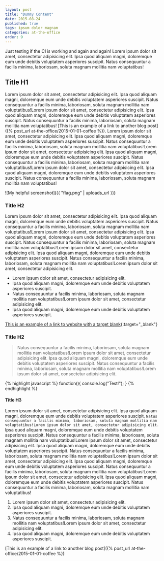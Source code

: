 ```yaml
---
layout: post
title: "Dummy Content"
date: 2015-08-24
published: true
tags: ipsum dolor magnam
categories: at-the-office
order: 9
---
```


Just testing if the CI is working and again and again! Lorem ipsum dolor sit amet, consectetur adipisicing elit. Ipsa quod aliquam magni, doloremque eum unde debitis voluptatem asperiores suscipit. Natus consequuntur a facilis minima, laboriosam, soluta magnam mollitia nam voluptatibus!

<!--more-->

## Title H1

Lorem ipsum dolor sit amet, consectetur adipisicing elit. Ipsa quod aliquam magni, doloremque eum unde debitis voluptatem asperiores suscipit. Natus consequuntur a facilis minima, laboriosam, soluta magnam mollitia nam voluptatibus!Lorem ipsum dolor sit amet, consectetur adipisicing elit. Ipsa quod aliquam magni, doloremque eum unde debitis voluptatem asperiores suscipit. Natus consequuntur a facilis minima, laboriosam, soluta magnam mollitia nam voluptatibus! [This is an example of a link to another blog post]({% post_url at-the-office/2015-01-01-coffee %}). Lorem ipsum dolor sit amet, consectetur adipisicing elit. Ipsa quod aliquam magni, doloremque eum unde debitis voluptatem asperiores suscipit. Natus consequuntur a facilis minima, laboriosam, soluta magnam mollitia nam voluptatibus!Lorem ipsum dolor sit amet, consectetur adipisicing elit. Ipsa quod aliquam magni, doloremque eum unde debitis voluptatem asperiores suscipit. Natus consequuntur a facilis minima, laboriosam, soluta magnam mollitia nam voluptatibus!Lorem ipsum dolor sit amet, consectetur adipisicing elit. Ipsa quod aliquam magni, doloremque eum unde debitis voluptatem asperiores suscipit. Natus consequuntur a facilis minima, laboriosam, soluta magnam mollitia nam voluptatibus!

![My helpful screenshot]({{ "flag.png" | uploads_url }})

### Title H2

Lorem ipsum dolor sit amet, consectetur adipisicing elit. Ipsa quod aliquam magni, doloremque eum unde debitis voluptatem asperiores suscipit. Natus consequuntur a facilis minima, laboriosam, soluta magnam mollitia nam voluptatibus!Lorem ipsum dolor sit amet, consectetur adipisicing elit. Ipsa quod aliquam magni, doloremque eum unde debitis voluptatem asperiores suscipit. Natus consequuntur a facilis minima, laboriosam, soluta magnam mollitia nam voluptatibus!Lorem ipsum dolor sit amet, consectetur adipisicing elit. Ipsa quod aliquam magni, doloremque eum unde debitis voluptatem asperiores suscipit. Natus consequuntur a facilis minima, laboriosam, soluta magnam mollitia nam voluptatibus!Lorem ipsum dolor sit amet, consectetur adipisicing elit.

* Lorem ipsum dolor sit amet, consectetur adipisicing elit.
* Ipsa quod aliquam magni, doloremque eum unde debitis voluptatem asperiores suscipit.
* Natus consequuntur a facilis minima, laboriosam, soluta magnam mollitia nam voluptatibus!Lorem ipsum dolor sit amet, consectetur adipisicing elit.
* Ipsa quod aliquam magni, doloremque eum unde debitis voluptatem asperiores suscipit.

[This is an example of a link to website with a target blank](http://google.com){:target="_blank"}

### Title H2

> Natus consequuntur a facilis minima, laboriosam, soluta magnam mollitia nam voluptatibus!Lorem ipsum dolor sit amet, consectetur adipisicing elit. Ipsa quod aliquam magni, doloremque eum unde debitis voluptatem asperiores suscipit. Natus consequuntur a facilis minima, laboriosam, soluta magnam mollitia nam voluptatibus!Lorem ipsum dolor sit amet, consectetur adipisicing elit.

{% highlight javascript %}
function(){
  console.log("Test!");
}
{% endhighlight %}

#### Title H3

Lorem ipsum dolor sit amet, consectetur adipisicing elit. Ipsa quod aliquam magni, doloremque eum unde debitis voluptatem asperiores suscipit. `Natus consequuntur a facilis minima, laboriosam, soluta magnam mollitia nam voluptatibus!Lorem ipsum dolor sit amet, consectetur adipisicing elit.` Ipsa quod aliquam magni, doloremque eum unde debitis voluptatem asperiores suscipit. Natus consequuntur a facilis minima, laboriosam, soluta magnam mollitia nam voluptatibus!Lorem ipsum dolor sit amet, consectetur adipisicing elit. Ipsa quod aliquam magni, doloremque eum unde debitis voluptatem asperiores suscipit. Natus consequuntur a facilis minima, laboriosam, soluta magnam mollitia nam voluptatibus!Lorem ipsum dolor sit amet, consectetur adipisicing elit. Ipsa quod aliquam magni, doloremque eum unde debitis voluptatem asperiores suscipit. Natus consequuntur a facilis minima, laboriosam, soluta magnam mollitia nam voluptatibus!Lorem ipsum dolor sit amet, consectetur adipisicing elit. Ipsa quod aliquam magni, doloremque eum unde debitis voluptatem asperiores suscipit. Natus consequuntur a facilis minima, laboriosam, soluta magnam mollitia nam voluptatibus!

1. Lorem ipsum dolor sit amet, consectetur adipisicing elit.
2. Ipsa quod aliquam magni, doloremque eum unde debitis voluptatem asperiores suscipit.
3. Natus consequuntur a facilis minima, laboriosam, soluta magnam mollitia nam voluptatibus!Lorem ipsum dolor sit amet, consectetur adipisicing elit.
4. Ipsa quod aliquam magni, doloremque eum unde debitis voluptatem asperiores suscipit.

[This is an example of a link to another blog post]({% post_url at-the-office/2015-01-01-coffee %})
